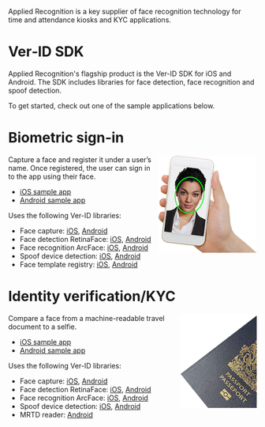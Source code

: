 Applied Recognition is a key supplier of face recognition technology for time and attendance kiosks and KYC applications.

# Ver&#8209;ID&nbsp;SDK

Applied Recognition's flagship product is the Ver-ID SDK for iOS and Android. The SDK includes libraries for face detection, face recognition and spoof detection.

To get started, check out one of the sample applications below.

# Biometric sign-in

<img src="../assets/selfie.png" align="right" alt="Selfie" />

Capture a face and register it under a user’s name. Once registered, the user can sign in to the app using their face.

- [iOS sample app](https://github.com/AppliedRecognition/Ver-ID-Registry-Demo-Apple)
- [Android sample app](https://github.com/AppliedRecognition/Ver-ID-Registry-Android)

Uses the following Ver-ID libraries:

- Face capture: [iOS](https://github.com/AppliedRecognition/Face-Capture-Apple), [Android](https://github.com/AppliedRecognition/Face-Capture-Android)
- Face detection RetinaFace: [iOS](https://github.com/AppliedRecognition/Face-Detection-RetinaFace-Apple), [Android](https://github.com/AppliedRecognition/Face-Detection-RetinaFace-Android)
- Face recognition ArcFace: [iOS](https://github.com/AppliedRecognition/Face-Recognition-ArcFace-Apple), [Android](https://github.com/AppliedRecognition/Face-Recognition-ArcFace-Android)
- Spoof device detection: [iOS](https://github.com/AppliedRecognition/Spoof-Device-Detection-Ver-ID-3-Apple), [Android](https://github.com/AppliedRecognition/Spoof-Device-Detection-Ver-ID-3-Android)
- Face template registry: [iOS](https://github.com/AppliedRecognition/Face-Template-Registry-Apple), [Android](https://github.com/AppliedRecognition/Face-Template-Registry-Android)


# Identity verification/KYC

<img src="../assets/passport.png" align="right" alt="Passport" />

Compare a face from a machine-readable travel document to a selfie.

- [iOS sample app](https://github.com/AppliedRecognition/Passport-Reader-iOS)
- [Android sample app](https://github.com/AppliedRecognition/Passport-Reader-Android)

Uses the following Ver-ID libraries:

- Face capture: [iOS](https://github.com/AppliedRecognition/Face-Capture-Apple), [Android](https://github.com/AppliedRecognition/Face-Capture-Android)
- Face detection RetinaFace: [iOS](https://github.com/AppliedRecognition/Face-Detection-RetinaFace-Apple), [Android](https://github.com/AppliedRecognition/Face-Detection-RetinaFace-Android)
- Face recognition ArcFace: [iOS](https://github.com/AppliedRecognition/Face-Recognition-ArcFace-Apple), [Android](https://github.com/AppliedRecognition/Face-Recognition-ArcFace-Android)
- Spoof device detection: [iOS](https://github.com/AppliedRecognition/Spoof-Device-Detection-Ver-ID-3-Apple), [Android](https://github.com/AppliedRecognition/Spoof-Device-Detection-Ver-ID-3-Android)
- MRTD reader: [Android]()